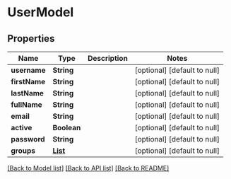 # UserModel
## Properties

| Name | Type | Description | Notes |
|------------ | ------------- | ------------- | -------------|
| **username** | **String** |  | [optional] [default to null] |
| **firstName** | **String** |  | [optional] [default to null] |
| **lastName** | **String** |  | [optional] [default to null] |
| **fullName** | **String** |  | [optional] [default to null] |
| **email** | **String** |  | [optional] [default to null] |
| **active** | **Boolean** |  | [optional] [default to null] |
| **password** | **String** |  | [optional] [default to null] |
| **groups** | [**List**](GroupModel.md) |  | [optional] [default to null] |

[[Back to Model list]](../README.md#documentation-for-models) [[Back to API list]](../README.md#documentation-for-api-endpoints) [[Back to README]](../README.md)

